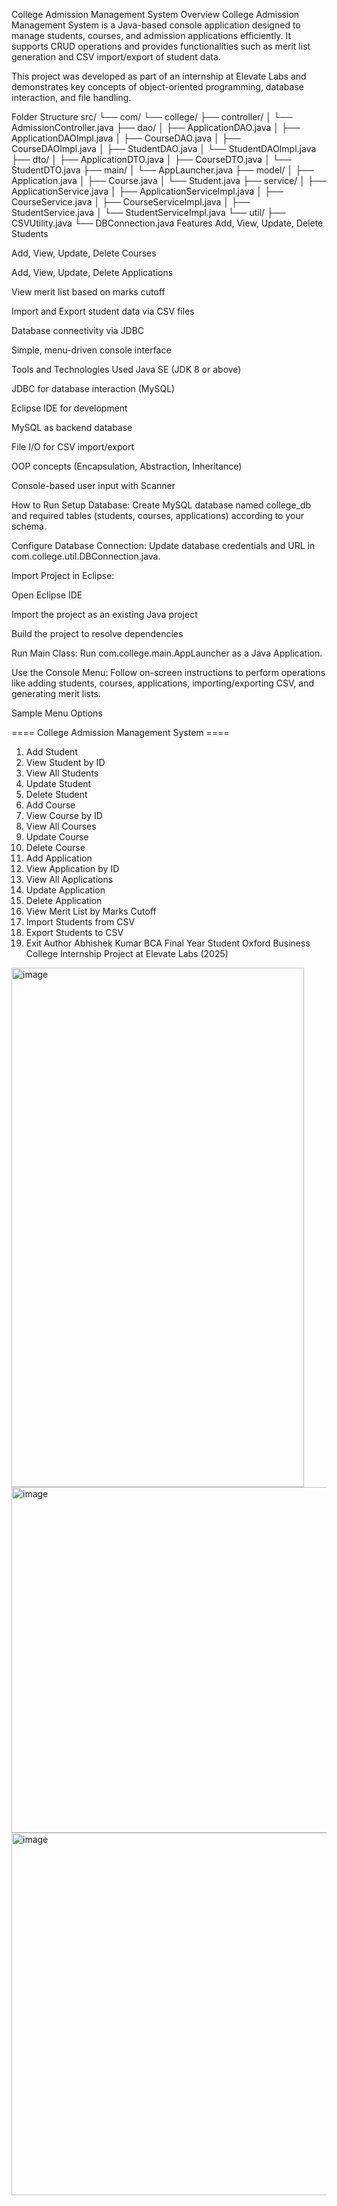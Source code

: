 College Admission Management System
Overview
College Admission Management System is a Java-based console application designed to manage students, courses, and admission applications efficiently.
It supports CRUD operations and provides functionalities such as merit list generation and CSV import/export of student data.

This project was developed as part of an internship at Elevate Labs and demonstrates key concepts of object-oriented programming, database interaction, and file handling.

Folder Structure
src/
└── com/
    └── college/
        ├── controller/
        │   └── AdmissionController.java
        ├── dao/
        │   ├── ApplicationDAO.java
        │   ├── ApplicationDAOImpl.java
        │   ├── CourseDAO.java
        │   ├── CourseDAOImpl.java
        │   ├── StudentDAO.java
        │   └── StudentDAOImpl.java
        ├── dto/
        │   ├── ApplicationDTO.java
        │   ├── CourseDTO.java
        │   └── StudentDTO.java
        ├── main/
        │   └── AppLauncher.java
        ├── model/
        │   ├── Application.java
        │   ├── Course.java
        │   └── Student.java
        ├── service/
        │   ├── ApplicationService.java
        │   ├── ApplicationServiceImpl.java
        │   ├── CourseService.java
        │   ├── CourseServiceImpl.java
        │   ├── StudentService.java
        │   └── StudentServiceImpl.java
        └── util/
            ├── CSVUtility.java
            └── DBConnection.java
Features
Add, View, Update, Delete Students

Add, View, Update, Delete Courses

Add, View, Update, Delete Applications

View merit list based on marks cutoff

Import and Export student data via CSV files

Database connectivity via JDBC

Simple, menu-driven console interface

Tools and Technologies Used
Java SE (JDK 8 or above)

JDBC for database interaction (MySQL)

Eclipse IDE for development

MySQL as backend database

File I/O for CSV import/export

OOP concepts (Encapsulation, Abstraction, Inheritance)

Console-based user input with Scanner

How to Run
Setup Database:
Create MySQL database named college_db and required tables (students, courses, applications) according to your schema.

Configure Database Connection:
Update database credentials and URL in com.college.util.DBConnection.java.

Import Project in Eclipse:

Open Eclipse IDE

Import the project as an existing Java project

Build the project to resolve dependencies

Run Main Class:
Run com.college.main.AppLauncher as a Java Application.

Use the Console Menu:
Follow on-screen instructions to perform operations like adding students, courses, applications, importing/exporting CSV, and generating merit lists.

Sample Menu Options

==== College Admission Management System ====
1. Add Student
2. View Student by ID
3. View All Students
4. Update Student
5. Delete Student
6. Add Course
7. View Course by ID
8. View All Courses
9. Update Course
10. Delete Course
11. Add Application
12. View Application by ID
13. View All Applications
14. Update Application
15. Delete Application
16. View Merit List by Marks Cutoff
17. Import Students from CSV
18. Export Students to CSV
0. Exit
Author
Abhishek Kumar
BCA Final Year Student
Oxford Business College
Internship Project at Elevate Labs (2025)

<img width="468" height="831" alt="image" src="https://github.com/user-attachments/assets/6ba6a8fe-c5a3-41a5-bdab-d8aef17b0077" />
<img width="635" height="553" alt="image" src="https://github.com/user-attachments/assets/f023407f-79c5-4281-9aa2-e2d2faf3aa3f" />
<img width="1211" height="580" alt="image" src="https://github.com/user-attachments/assets/b64de934-4cc8-4540-9727-579b12f56ab5" />



